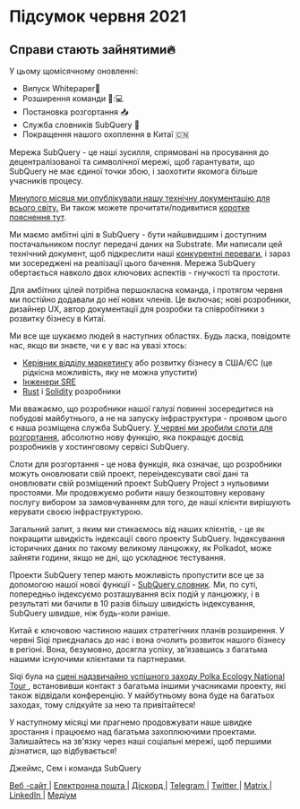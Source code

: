 # Підсумок червня 2021

## Справи стають зайнятими🔥

У цьому щомісячному оновленні:

- Випуск Whitepaper🎊
- Розширення команди 👩:💻
- Постановка розгортання 📥
- Служба словників SubQuery 📖
- Покращення нашого охоплення в Китаї 🇨🇳

Мережа SubQuery - це наші зусилля, спрямовані на просування до децентралізованої та символічної мережі, щоб гарантувати, що SubQuery не має єдиної точки збою, і заохотити якомога більше учасників процесу.

[Минулого місяця ми опублікували нашу технічну документацію для всього світу.](https://static.subquery.network/whitepaper.pdf) Ви також можете прочитати/подивитися [коротке пояснення тут](../blogs/20210616-SubQuery-Network-In-Summary.md).

Ми маємо амбітні цілі в SubQuery - бути найшвидшим і доступним постачальником послуг передачі даних на Substrate. Ми написали цей технічний документ, щоб підкреслити наші [конкурентні переваги](../blogs/20210616-SubQuery-Network-Our-Goals-and-Competitive-Advantages.md), і зараз ми зосереджені на реалізації цього бачення. Мережа SubQuery обертається навколо двох ключових аспектів - гнучкості та простоти.

Для амбітних цілей потрібна першокласна команда, і протягом червня ми постійно додавали до неї нових членів. Це включає; нові розробники, дизайнер UX, автор документації для розробки та співробітники з розвитку бізнесу в Китаї.

Ми все ще шукаємо людей в наступних областях. Будь ласка, повідомте нас, якщо ви знаєте, чи є у вас на увазі хтось:

- [Керівник відділу маркетингу](https://angel.co/company/subquery/jobs/1494376-head-of-marketing) або розвитку бізнесу в США/ЄС (це рідкісна можливість, яку не можна упустити)
- [Інженери SRE](https://angel.co/company/subquery/jobs/1497942-site-reliability-engineer)
- [Rust](https://angel.co/company/subquery/jobs/1494414-rust-developer) i [Solidity](https://angel.co/company/subquery/jobs/1494435-solidity-developer) розробники

Ми вважаємо, що розробники нашої галузі повинні зосередитися на побудові майбутнього, а не на запуску інфраструктури - проявом цього є наша розміщена служба SubQuery. [У червні ми зробили слоти для розгортання](../blogs/20210604-Deployment-Slots-are-here-for-SubQuery-Projects.md), абсолютно нову функцію, яка покращує досвід розробників у хостинговому сервісі SubQuery.

Слоти для розгортання - це нова функція, яка означає, що розробники можуть оновлювати свій проект, переіндексувати свої дані та оновлювати свій розміщений проект SubQuery Project з нульовими простоями. Ми продовжуємо робити нашу безкоштовну керовану послугу вибором за замовчуванням для того, де наші клієнти вирішують керувати своєю інфраструктурою.

Загальний запит, з яким ми стикаємось від наших клієнтів, - це як покращити швидкість індексації свого проекту SubQuery. Індексування історичних даних по такому великому ланцюжку, як Polkadot, може зайняти години, якщо не дні, що ускладнює тестування.

Проекти SubQuery тепер мають можливість пропустити все це за допомогою нашої нової функції - [SubQuery словник](../blogs/20210630-SubQuery-Just-Got-a-lot-Faster-with-the-Dictionary.md). Ми, по суті, попередньо індексуємо розташування всіх подій у ланцюжку, і в результаті ми бачили в 10 разів більшу швидкість індексування, SubQuery швидше, ніж будь-коли раніше.

Китай є ключовою частиною наших стратегічних планів розширення. У червні Siqi приєдналась до нас і вона очолить розвиток нашого бізнесу в регіоні. Вона, безумовно, досягла успіху, зв’язавшись з багатьма нашими існуючими клієнтами та партнерами.

Siqi була на [сцені надзвичайно успішного заходу Polka Ecology National Tour ](https://twitter.com/SubQueryNetwork/status/1409696588465721348), встановивши контакт з багатьма іншими учасниками проекту, які також відвідали конференцію. У майбутньому вона буде на багатьох заходах, тому слідкуйте за нею та привітайтеся!

У наступному місяці ми прагнемо продовжувати наше швидке зростання і працюємо над багатьма захоплюючими проектами. Залишайтесь на зв'язку через наші соціальні мережі, щоб першими дізнатися, що відбувається!

Джеймс, Сем і команда SubQuery

[ Веб -сайт ](https://subquery.network/) | [ Електронна пошта ](mailto:hello@subquery.network) | [ Діскорд ](https://discord.com/invite/78zg8aBSMG) | [ Telegram ](https://t.me/subquerynetwork) | [ Twitter ](https://twitter.com/subquerynetwork) | [ Мatrix ](https://matrix.to/#/#subquery:matrix.org) | [ LinkedIn ](https://www.linkedin.com/company/subquery) | [ Медіум ](https://subquery.medium.com/)
